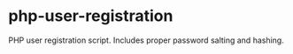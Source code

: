 # php-user-registration
PHP user registration script. Includes proper password salting and hashing.
